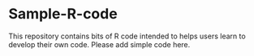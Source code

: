 # Sample-R-code
This repository contains bits of R code intended to helps users learn to develop their own code. Please add simple code here.
